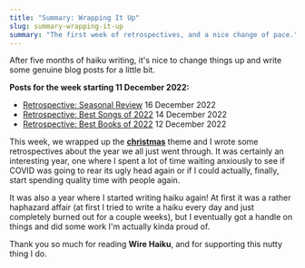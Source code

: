 ```yaml
---
title: "Summary: Wrapping It Up"
slug: summary-wrapping-it-up
summary: "The first week of retrospectives, and a nice change of pace."
---
```


After five months of haiku writing, it's nice to change things up and write some genuine blog posts for a little bit.

**Posts for the week starting 11 December 2022:**

- [Retrospective: Seasonal Review](https://wirehaiku.org/posts/2022/12/retrospective-seasonal-review/) 16 December 2022
- [Retrospective: Best Songs of 2022](https://wirehaiku.org/posts/2022/12/retrospective-best-songs-of-2022/) 14 December 2022
- [Retrospective: Best Books of 2022](https://wirehaiku.org/posts/2022/12/retrospective-best-book/) 12 December 2022

This week, we wrapped up the **[christmas][1]** theme and I wrote some retrospectives about the year we all just went through.
It was certainly an interesting year, one where I spent a lot of time waiting anxiously to see if COVID was going to rear its ugly head again or if I could actually, finally, start spending quality time with people again.

It was also a year where I started writing haiku again!
At first it was a rather haphazard affair (at first I tried to write a haiku every day and just completely burned out for a couple weeks), but I eventually got a handle on things and did some work I'm actually kinda proud of.

Thank you so much for reading **Wire Haiku**, and for supporting this nutty thing I do.

[1]: https://wirehaiku.org/theme/christmas/
